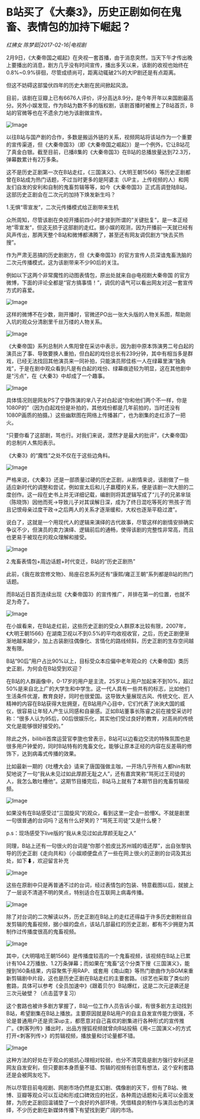 # B站买了《大秦3》，历史正剧如何在鬼畜、表情包的加持下崛起？

*红拂女 陈梦茹|2017-02-16|电视剧*

2月9日，《大秦帝国之崛起》在央视一套首播，由于消息突然，当天下午才传出晚上要播出的消息，剧方几乎没有时间宣传，播出多天以来，该剧的收视也始终在0.8%~0.9%徘徊，尽管成绩尚可，距离动辄破2%的大IP剧还是有点距离。

但这不妨碍这部蛰伏四年的历史大剧在民间掀起风浪。

目前，该剧在豆瓣上已有6676人评价，评分高达8.9分，是今年开年以来国剧最高分。另外小娱发现，作为B站为数不多的版权剧，该剧首播时被推上了B站首页，B站的官微等也在不遗余力地为该剧做宣传。

![Image](http://static.ylzbl.com/201704281807205095)

以往B站与国产剧的合作，多数是搬运外链的关系，视频网站将该站作为一个重要的宣传渠道，但《大秦帝国3》（即《大秦帝国之崛起》）是一个例外，它让B站花了真金白银。截至目前，已播8集的《大秦帝国3》在B站的总播放量达到72.3万，弹幕数累计有2万多条。

这不是历史正剧第一次在B站走红，《三国演义》、《大明王朝1566》等历史正剧都曾在B站成为热门话题，不过当时更多的是阿婆主（UP主，上传视频的人）和网友们自发的安利和自制的鬼畜剪辑等等，如今《大秦帝国3》正式高调登陆B站，这部历史正剧会在二次元的加持下焕发新生吗？

1.无惧“零宣发”，二次元传播模式给正剧带来生机

众所周知，尽管该剧在央视开播前四小时才接到所谓的“关键批复”，是一本正经地“零宣发“，但这无损于这部剧的走红。据小娱的观测，因为开播前一天就已经有风声传出，那两天整个B站和微博都沸腾了，甚至还有网友调侃剧方“快去买热搜”。

作为严肃无恶搞的历史剧剧方，但《大秦帝国3》的官方宣传人员深谙鬼畜洗脑的二次元传播模式，这为该剧带来不少90后的关注。

例如以下这两个非常魔性的动图表情包，原出处就来自@电视剧大秦帝国 的官方微博，下面的评论全都是“官方搞事情！”，调侃的语气可以看出网友对这一套宣传方式的喜爱。

![Image](http://static.ylzbl.com/201704281807218615)

这样的微博不在少数，刚开播时，官微还PO出一张大头版的人物关系图，帮助刚入坑的观众分清剧里千丝万缕的人物关系。

![Image](http://static.ylzbl.com/201704281807223343)

《大秦帝国》系列总制片人焦阳曾在采访中表示，因为剧中原本饰演男二号白起的演员出了事、导致要换人重拍，但白起的戏份总长有239分钟，其中有相当多是群戏，已经无法找回其他演员来一同补拍，只能演员邢佳栋一人在绿幕里演“独角戏”，于是在剧中观众看到凡是有白起的戏份、绿幕痕迹较为明显，这在其他剧中是“污点”，在《大秦3》中却成了一个趣事。

![Image](http://static.ylzbl.com/201704281807222514)

具体情况则是网友PS了宁静饰演的芈八子对白起说“你和他们两个不一样，你是1080P的”（因为白起戏份是补拍的，其他戏份都是几年前拍的，当时还没有1080P画质的拍摄。）这些幽默图在网络上传播甚广，也为剧集的走红添了一把火。

“只要你看了这部剧，骂也行。对我们来说，漠然才是最大的批评”，《大秦帝国》的总制片人焦阳表示。

《大秦3》的“魔性”之处不仅在于这些边角料。

![Image](http://static.ylzbl.com/201704281807228036)

严格来说，《大秦3》还是一部质量过硬的历史正剧，从剧情来说，该剧做了一些适应新时代的调整和尝试，例如宣太后和儿子嬴稷的关系，便是该剧一次大胆的二度创作。这一段在史书上并无详细记载，编剧则将其逻辑写成了“儿子的兄弟芈琰（陈晓饰）因他而死→导致儿子对其误解日深，成为了终日混吃等死的‘熊孩子’而且记恨母亲过度干政→之后两人的关系才逐渐缓和，大权也逐渐平稳过渡”。

说白了，这就是一个用现代人的逻辑来演绎的古代故事，尽管这样的剧情安排确实争议不少，但演员的卖力演绎、逻辑前后的通畅，使得该剧的完整性非常高，而且也更易于被现在的观众理解和接受。

![Image](http://static.ylzbl.com/201704281807226663)

2.鬼畜表情包+周边话题+时代变迁，B站的“历史正剧热”

此前，《我在故宫修文物》、局座召忠系列还有“康熙/雍正王朝”系列都是B站的热门话题。

而B站近日首页连续出现《大秦帝国3》的宣传推广，并排在第一的位置，也就不足为奇了。

![Image](http://static.ylzbl.com/201704281807236496)

在小娱看来，在B站走红前，这些历史正剧的受众人群原本比较有限，2007年，《大明王朝1566》在湖南卫视以不到0.5%的平均收视收官，之后，历史正剧便渐渐地越来越少，加上古装剧往偶像化、言情化的路线倾斜，历史正剧的生存空间越发有限。

B站“90后”用户占比90%以上，目标受众本应偏中老年观众的《大秦帝国》类历史正剧，为何会在B站受到欢迎？

在B站的人群画像中，0-17岁的用户是主流，25岁以上用户加起来不到10%，超过50%是来自北上广的大学生和中学生。这一代人具有一些共有的标志，比如他们生活条件优渥，教育良好，同时也很爱国。这导致大量展现古风、传统文化、匠人精神的内容在B站获得大批拥趸，在B站用户心目中，它们代表了泱泱大国的威仪，很容易让年轻人产生认同感和自豪感。正如B站董事长陈睿之前在接受采访时称：“很多人认为95后，00后很娱乐化，其实他们受过良好的教育，对高尚的传统文化是能够很好接受的。”

除此之外，bilibili首席运营官李旎也曾表示，B站可以边看边交流的特殊氛围也是很多用户钟爱的，同时B站特有的鬼畜文化，能够让原本正经的内容在反差萌的修饰下，达到病毒式传播的效果。

比如最新一期的《吐槽大会》请来了唐国强做主咖，一开场几乎所有人都hin有默契地说了一句“我从未见过如此厚颜无耻之人”，还有嘉宾笑称“骂死过王司徒的人，我怎么敢吐槽他”。这期节目播完后，B站马上就有了本期节目的鬼畜剪辑视频。

![Image](http://static.ylzbl.com/201704281807233664)

如果没有在B站感受过“三国旋风”的观众，看到这里一定会一脸懵X。不就是剧里一句很普通的台词吗？这有什么好笑的？“骂死王司徒”又是什么梗？

p.s：现场感受下live版的“我从未见过如此厚颜无耻之人”

同理，B站上还有一句很火的台词是“你那个脸皮比苏州城的墙还厚”，出自张黎执导的历史正剧《走向共和》（小娱顺便盘点了一些在网上很火的正剧的台词及其出处，如下⬇，欢迎留言补充

![Image](http://static.ylzbl.com/201704281807234194)

这些在原剧中只是再普通不过的台词，经过表情包的包装、特意截图以后，就披上了一层说不清道不明的笑点，特别适合在互联网上病毒传播。

![Image](http://static.ylzbl.com/201704281807237892)

除了对台词的二次解读以外，历史正剧在B站上的走红还得益于许多历史剧粉丝自发剪辑的鬼畜视频，据小娱的盘点，该站几部最红的历史正剧，都有不少拥趸为其制作过传播度很高的鬼畜视频。

![Image](http://static.ylzbl.com/201704281807235390)

其中，《大明嘻哈王朝1566》是传播度较高的一个鬼畜视频，该视频在B站上已累计有104.2万播放、1.2万条弹幕；而如果在“鬼畜”这个分类下搜《三国演义》，能搜到160条结果，内容聚焦于用RAP、或套用《南山南》等热门歌曲作为BGM来重新剪辑剧中片段，这也是历史正剧在B站走红的主要套路。（综艺也采取了类似的套路，具体可以参考《全员加速中》《跟着贝尔》B站爆红，这是二次元逆袭还是三次元破壁？（点击蓝字复习）

这个套路也被许多剧方掌握了，B站一位工作人员告诉小娱，有很多剧方主动找到B站，希望剧集在B站上播放。主要原因就是B站用户的自主自发宣传能力很强，不论是普通用户还是资深up主，都愿意对自己喜欢的剧集进行各种形式的宣传推广。《刺客列传》播出时，出品方搜狐视频就曾向B站投稿《用<三国演义>的方式打开<刺客列传>》的剪辑视频，播放量和讨论量都不错。

![Image](http://static.ylzbl.com/201704281807241219)

这种方法的好处在于观众的抵抗心理相对较弱，也分不清究竟是剧方强行安利还是网友自发安利，但只要剧本身质量不错、剪辑的视频有创意有想法，这个安利套路还是会被网友吃下。

所以尽管目前电视剧、网剧市场仍然是玄幻剧、偶像剧的天下，但有了B站、微博、豆瓣等观众可以互动和形成口碑效应的社区，各种周边话题和元素可以全面发酵，为历史正剧回温铺垫了一个良好的外部环境，凭借精良的制作与演员出色的演绎，不少历史剧在新媒体传播下有望找到更广阔的市场。

